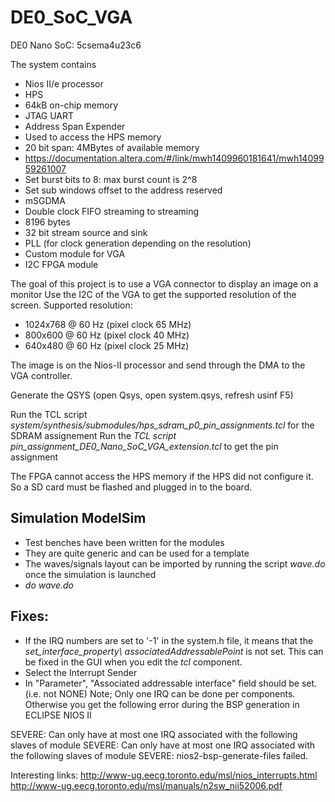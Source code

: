 # DE0_SoC_VGA

DE0 Nano SoC: 5csema4u23c6

The system contains
* Nios II/e processor
* HPS
* 64kB on-chip memory
* JTAG UART
* Address Span Expender
 * Used to access the HPS memory
 * 20 bit span: 4MBytes of available memory
 * https://documentation.altera.com/#/link/mwh1409960181641/mwh1409959261007
 * Set burst bits to 8: max burst count is 2^8 
 * Set sub windows offset to the address reserved
* mSGDMA
* Double clock FIFO streaming to streaming
 * 8196 bytes
 * 32 bit stream source and sink
* PLL (for clock generation depending on the resolution)
* Custom module for VGA
* I2C FPGA module

The goal of this project is to use a VGA connector to display an image on a monitor
Use the I2C of the VGA to get the supported resolution of the screen.
Supported resolution:
* 1024x768 @ 60 Hz (pixel clock 65 MHz)
* 800x600  @ 60 Hz (pixel clock 40 MHz)
* 640x480  @ 60 Hz (pixel clock 25 MHz)

The image is on the Nios-II processor and send through the DMA to the VGA controller.


Generate the QSYS (open Qsys, open system.qsys, refresh usinf F5)

Run the TCL script _system/synthesis/submodules/hps\_sdram\_p0\_pin\_assignments.tcl_ for the SDRAM assignement
Run the _TCL script pin\_assignment\_DE0\_Nano\_SoC\_VGA_extension.tcl_ to get the pin assignment

The FPGA cannot access the HPS memory if the HPS did not configure it. So a SD card must be flashed and plugged in to the board.


Simulation ModelSim
-------------------
* Test benches have been written for the modules
* They are quite generic and can be used for a template
* The waves/signals layout can be imported by running the script _wave.do_ once the simulation is launched
 * _do wave.do_


Fixes:
------
* If the IRQ numbers are set to '-1' in the system.h file, it means that the _set\_interface\_property\ <irq source> associatedAddressablePoint_ is not set.
This can be fixed in the GUI when you edit the _tcl_ component. 
 * Select the Interrupt Sender
 * In "Parameter", "Associated addressable interface" field should be set. (i.e. not NONE)
Note; Only one IRQ can be done per components. Otherwise you get the following error during the BSP generation in ECLIPSE NIOS II

SEVERE: Can only have at most one IRQ associated with the following slaves of module <NAME>
SEVERE: Can only have at most one IRQ associated with the following slaves of module <NAME>
SEVERE: nios2-bsp-generate-files failed.


Interesting links:
http://www-ug.eecg.toronto.edu/msl/nios_interrupts.html
http://www-ug.eecg.toronto.edu/msl/manuals/n2sw_nii52006.pdf

